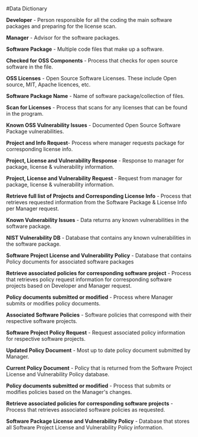 #Data Dictionary

**Developer** - Person responsible for all the coding the main software packages and preparing for the license scan.

**Manager** - Advisor for the software packages. 

**Software Package** - Multiple code files that make up a software. 

**Checked for OSS Components** - Process that checks for open source software in the file.

**OSS Licenses** - Open Source Software Licenses. These include Open source, MIT, Apache licences, etc.

**Software Package Name** - Name of software package/collection of files.

**Scan for Licenses** - Process that scans for any licenses that can be found in the program. 

**Known OSS Vulnerability Issues** - Documented Open Source Software Package vulnerabilities.
 
**Project and Info Request**- Process where manager requests package for corresponding license info. 

**Project, License and Vulnerability Response** - Response to manager for package, license & vulnerability information.

**Project, License and Vulnerability Request** - Request from manager for package, license & vulnerability information.

**Retrieve full list of Projects and Corresponding License Info** - Process that retrieves requested information from the Software Package & License Info per Manager request.

**Known Vulnerability Issues** -  Data returns any known vulnerabilities in the software package.

**NIST Vulnerability DB** - Database that contains any known vulnerabilities in the software package.

**Software Project License and Vulnerability Policy** - Database that contains Policy documents for associated software packages

**Retrieve associated policies for corresponding software project** - Process that retrieves  policy request information for corresponding software projects based on Developer and Manager request.

**Policy documents submitted or modified** - Process where Manager submits or modifies policy documents.

**Associated Software Policies** - Software policies that correspond with their respective software projects.

**Software Project Policy Request** - Request associated policy information for respective software projects.

**Updated Policy Document** - Most up to date policy document submitted by Manager.

**Current Policy Document** - Policy that is returned from the Software Project License and Vulnerability Policy database.

**Policy documents submitted or modified** - Process that submits or modifies policies based on the Manager's changes.

**Retrieve associated policies for corresponding software projects** - Process that retrieves associated software policies as requested.

**Software Package License and Vulnerability Policy** - Database that stores all Software Project License and Vulnerability Policy information.



